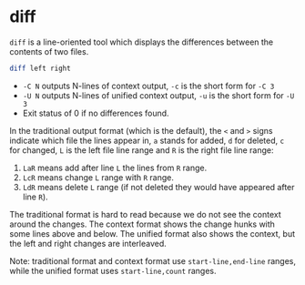 # diff

`diff` is a line-oriented tool which displays the differences between the contents of two files. 

```bash
diff left right
```

- `-C N` outputs N-lines of context output, `-c` is the short form for `-C 3`
- `-U N` outputs N-lines of unified context output, `-u` is the short form for `-U 3`
- Exit status of 0 if no differences found.

In the traditional output format (which is the default), the `<` and `>` signs indicate which file the lines appear in, `a` stands for added, `d` for deleted, `c` for changed, `L` is the left file line range and `R` is the right file line range:

1. `LaR` means add after line `L` the lines from `R` range.
2. `LcR` means change `L` range with `R` range.
3. `LdR` means delete `L` range (if not deleted they would have appeared after line `R`).

The traditional format is hard to read because we do not see the context around the changes. The context format shows the change hunks with some lines above and below. The unified format also shows the context, but the left and right changes are interleaved.

Note: traditional format and context format use `start-line,end-line` ranges, while the unified format uses `start-line,count` ranges.
